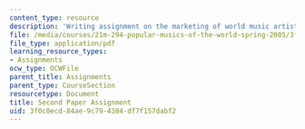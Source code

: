 ```yaml
---
content_type: resource
description: 'Writing assignment on the marketing of world music artists. '
file: /media/courses/21m-294-popular-musics-of-the-world-spring-2005/3f0c0ecd84ae9c794384df7f157dabf2_paper2.pdf
file_type: application/pdf
learning_resource_types:
- Assignments
ocw_type: OCWFile
parent_title: Assignments
parent_type: CourseSection
resourcetype: Document
title: Second Paper Assignment
uid: 3f0c0ecd-84ae-9c79-4384-df7f157dabf2
---
```

